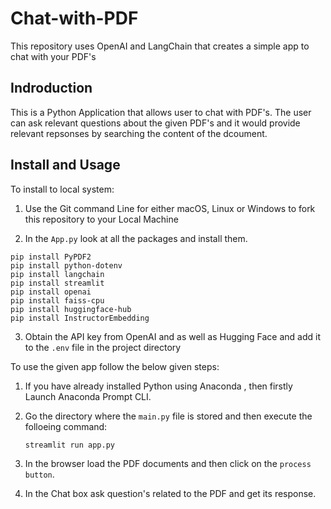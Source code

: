 # Chat-with-PDF
This repository uses OpenAI and LangChain that creates a simple app to chat with your PDF's</p>

## Indroduction 

This is a Python Application that allows user to chat with PDF's. The user can ask relevant questions about the given PDF's and it would provide relevant repsonses by searching the content of the dcoument.

## Install and Usage 

To install to local system:

1. Use the Git command Line for either macOS, Linux or Windows to fork this repository to your Local Machine

2. In the `App.py` look at all the packages and install them.
```
pip install PyPDF2
pip install python-dotenv
pip install langchain
pip install streamlit
pip install openai
pip install faiss-cpu
pip install huggingface-hub
pip install InstructorEmbedding
```

3. Obtain the API key from OpenAI and as well as Hugging Face and add it to the `.env` file in the project directory


To use the given app follow the below given steps: 

1. If you have already installed Python using Anaconda , then firstly Launch Anaconda Prompt CLI.

2. Go the directory where the `main.py` file is stored and then execute the folloeing command:
   ```
   streamlit run app.py

   ```

3. In the browser load the PDF documents and then click on the `process button`.

4. In the Chat box ask question's related to the PDF and get its response.

